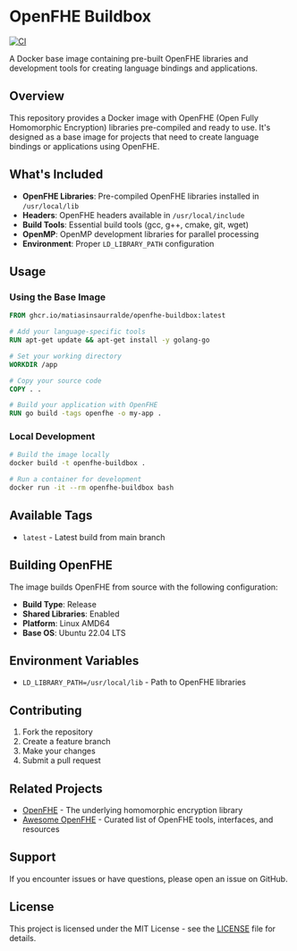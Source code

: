 # OpenFHE Buildbox

[![CI](https://github.com/matiasinsaurralde/openfhe-buildbox/actions/workflows/docker.yml/badge.svg)](https://github.com/matiasinsaurralde/openfhe-buildbox/actions/workflows/docker.yml)

A Docker base image containing pre-built OpenFHE libraries and development tools for creating language bindings and applications.

## Overview

This repository provides a Docker image with OpenFHE (Open Fully Homomorphic Encryption) libraries pre-compiled and ready to use. It's designed as a base image for projects that need to create language bindings or applications using OpenFHE.

## What's Included

- **OpenFHE Libraries**: Pre-compiled OpenFHE libraries installed in `/usr/local/lib`
- **Headers**: OpenFHE headers available in `/usr/local/include`
- **Build Tools**: Essential build tools (gcc, g++, cmake, git, wget)
- **OpenMP**: OpenMP development libraries for parallel processing
- **Environment**: Proper `LD_LIBRARY_PATH` configuration

## Usage

### Using the Base Image

```dockerfile
FROM ghcr.io/matiasinsaurralde/openfhe-buildbox:latest

# Add your language-specific tools
RUN apt-get update && apt-get install -y golang-go

# Set your working directory
WORKDIR /app

# Copy your source code
COPY . .

# Build your application with OpenFHE
RUN go build -tags openfhe -o my-app .
```

### Local Development

```bash
# Build the image locally
docker build -t openfhe-buildbox .

# Run a container for development
docker run -it --rm openfhe-buildbox bash
```

## Available Tags

- `latest` - Latest build from main branch

## Building OpenFHE

The image builds OpenFHE from source with the following configuration:
- **Build Type**: Release
- **Shared Libraries**: Enabled
- **Platform**: Linux AMD64
- **Base OS**: Ubuntu 22.04 LTS

## Environment Variables

- `LD_LIBRARY_PATH=/usr/local/lib` - Path to OpenFHE libraries

## Contributing

1. Fork the repository
2. Create a feature branch
3. Make your changes
4. Submit a pull request

## Related Projects

- [OpenFHE](https://github.com/openfheorg/openfhe-development) - The underlying homomorphic encryption library
- [Awesome OpenFHE](https://github.com/openfheorg/awesome-openfhe#openfhe-software-interfaces) - Curated list of OpenFHE tools, interfaces, and resources

## Support

If you encounter issues or have questions, please open an issue on GitHub.

## License

This project is licensed under the MIT License - see the [LICENSE](LICENSE) file for details.
